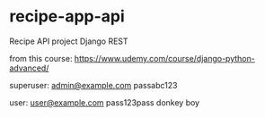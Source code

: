 # recipe-app-api

Recipe API project Django REST

from this course:
https://www.udemy.com/course/django-python-advanced/

superuser:
admin@example.com
passabc123

user:
user@example.com
pass123pass
donkey boy

